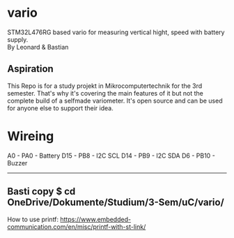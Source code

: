 # vario
STM32L476RG based vario for measuring vertical hight, speed with battery supply.  
By Leonard & Bastian
## Aspiration
This Repo is for a study projekt in Mikrocomputertechnik for the 3rd semester. That's why it's covering the main features of it but not the complete build of a selfmade variometer. It's open source and can be used for anyone else to support their idea.

# Wireing
A0 	- PA0 	- Battery
D15	- PB8	- I2C SCL
D14	- PB9	- I2C SDA
D6	- PB10	- Buzzer


---------------------------------------------------
Basti copy
$ cd OneDrive/Dokumente/Studium/3-Sem/uC/vario/
---------------------------------------------------

How to use printf:
https://www.embedded-communication.com/en/misc/printf-with-st-link/


